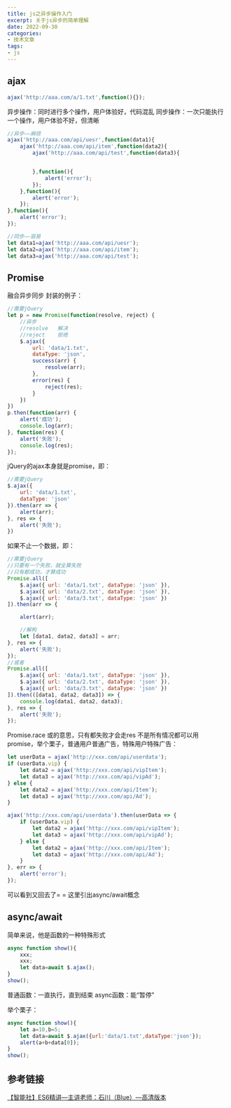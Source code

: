 ```yaml
---
title: js之异步操作入门
excerpt: 关于js异步的简单理解
date: 2022-09-30
categories:
- 技术文章
tags:
- js
---
```


## ajax
```javascript
ajax('http://aaa.com/a/1.txt',function(){});
```
异步操作：同时进行多个操作，用户体验好，代码混乱
同步操作：一次只能执行一个操作，用户体验不好，但清晰

```javascript
//异步——麻烦
ajax('http://aaa.com/api/uesr',function(data1){
    ajax('http://aaa.com/api/item',function(data2){
        ajax('http://aaa.com/api/test',function(data3){


        },function(){
            alert('error');
        });
    },function(){
        alert('error');
    });
},function(){
    alert('error');
});
```
```javascript
//同步——容易
let data1=ajax('http://aaa.com/api/uesr');
let data2=ajax('http://aaa.com/api/item');
let data3=ajax('http://aaa.com/api/test');
```

## Promise
融合异步同步
封装的例子：
```javascript
//需要jQuery
let p = new Promise(function(resolve, reject) {
    //异步
    //resolve   解决
    //reject    拒绝
    $.ajax({
        url: 'data/1.txt',
        dataType: 'json',
        success(arr) {
            resolve(arr);
        },
        error(res) {
            reject(res);
        }
    })
})
p.then(function(arr) {
    alert('成功');
    console.log(arr);
}, function(res) {
    alert('失败');
    console.log(res);
});
```
jQuery的ajax本身就是promise，即：
```javascript
//需要jQuery
$.ajax({
    url: 'data/1.txt',
    dataType: 'json'
}).then(arr => {
    alert(arr);
}, res => {
    alert('失败');
})
```

如果不止一个数据，即：
```javascript
//需要jQuery
//只要有一个失败，就全算失败
//只有都成功，才算成功
Promise.all([
    $.ajax({ url: 'data/1.txt', dataType: 'json' }),
    $.ajax({ url: 'data/2.txt', dataType: 'json' }),
    $.ajax({ url: 'data/3.txt', dataType: 'json' })
]).then(arr => {

    alert(arr);

    //解构
    let [data1, data2, data3] = arr;
}, res => {
    alert('失败');
});
//或者
Promise.all([
    $.ajax({ url: 'data/1.txt', dataType: 'json' }),
    $.ajax({ url: 'data/2.txt', dataType: 'json' }),
    $.ajax({ url: 'data/3.txt', dataType: 'json' })
]).then(([data1, data2, data3]) => {
    console.log(data1, data2, data3);
}, res => {
    alert('失败');
});
```

Promise.race 或的意思，只有都失败才会走res
不是所有情况都可以用promise，举个栗子，普通用户普通广告，特殊用户特殊广告：
```javascript
let userData = ajax('http://xxx.com/api/userdata');
if (userData.vip) {
    let data2 = ajax('http://xxx.com/api/vipItem');
    let data3 = ajax('http://xxx.com/api/vipAd');
} else {
    let data2 = ajax('http://xxx.com/api/Item');
    let data3 = ajax('http://xxx.com/api/Ad');
}
```
```javascript
ajax('http://xxx.com/api/userdata').then(userData => {
    if (userData.vip) {
        let data2 = ajax('http://xxx.com/api/vipItem');
        let data3 = ajax('http://xxx.com/api/vipAd');
    } else {
        let data2 = ajax('http://xxx.com/api/Item');
        let data3 = ajax('http://xxx.com/api/Ad');
    }
}, err => {
    alert('error');
});

```
可以看到又回去了= =
这里引出async/await概念

## async/await
简单来说，他是函数的一种特殊形式

```javascript
async function show(){
    xxx;
    xxx;
    let data=await $.ajax();
}
show();
```

普通函数：一直执行，直到结束
async函数：能“暂停”

举个栗子：
```javascript
async function show(){
    let a=10,b=5;
    let data=await $.ajax({url:'data/1.txt',dataType:'json'});
    alert(a+b+data[0]);
}
show();
```

## 参考链接
[【智能社】ES6精讲—主讲老师：石川（Blue）—高清版本](https://www.bilibili.com/video/BV1wt411t7hg)
